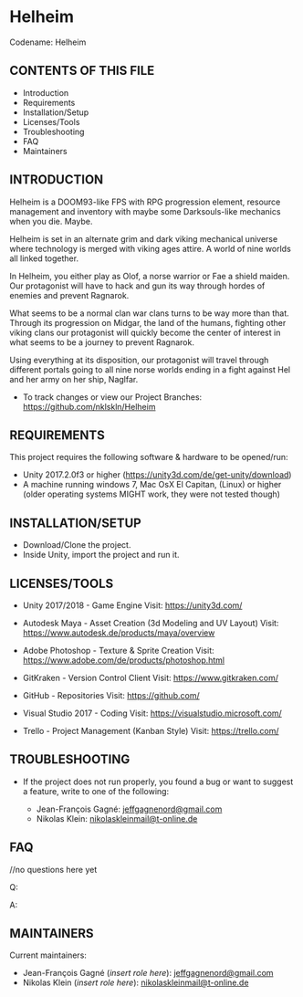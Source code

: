 # Helheim
Codename: Helheim

CONTENTS OF THIS FILE
---------------------

 * Introduction
 * Requirements
 * Installation/Setup
 * Licenses/Tools
 * Troubleshooting
 * FAQ
 * Maintainers


INTRODUCTION
------------

Helheim is a DOOM93-like FPS with RPG progression element, resource management and inventory with maybe some Darksouls-like mechanics when you die. Maybe.

Helheim is set in an alternate grim and dark viking mechanical universe where technology is merged with viking ages attire. A world of nine worlds all linked together.

In Helheim, you either play as Olof, a norse warrior or Fae a shield maiden. Our protagonist will have to hack and gun its way through hordes of enemies and prevent Ragnarok.

What seems to be a normal clan war clans turns to be way more than that. Through its progression on Midgar, the land of the humans, fighting other viking clans our protagonist will quickly become the center of interest in what seems to be a journey to prevent Ragnarok.

Using everything at its disposition, our protagonist will travel through different portals going to all nine norse worlds ending in a fight against Hel and her army on her ship, Naglfar.

 * To track changes or view our Project Branches:
   https://github.com/nklskln/Helheim


REQUIREMENTS
------------

This project requires the following software & hardware to be opened/run:

 * Unity 2017.2.0f3 or higher (https://unity3d.com/de/get-unity/download)
 * A machine running windows 7, Mac OsX El Capitan, (Linux) or higher (older operating systems MIGHT work, they were not tested though)


INSTALLATION/SETUP
------------

* Download/Clone the project.
* Inside Unity, import the project and run it.


LICENSES/TOOLS
------------

* Unity 2017/2018 - Game Engine
  Visit: https://unity3d.com/

* Autodesk Maya - Asset Creation (3d Modeling and UV Layout)
  Visit: https://www.autodesk.de/products/maya/overview

* Adobe Photoshop - Texture & Sprite Creation
  Visit: https://www.adobe.com/de/products/photoshop.html

* GitKraken - Version Control Client
  Visit: https://www.gitkraken.com/

* GitHub - Repositories
  Visit: https://github.com/

* Visual Studio 2017 - Coding
  Visit: https://visualstudio.microsoft.com/

* Trello - Project Management (Kanban Style)
  Visit: https://trello.com/


TROUBLESHOOTING
---------------

 * If the project does not run properly, you found a bug or want to suggest a feature, write to one of the following:

   - Jean-François Gagné:   jeffgagnenord@gmail.com
   - Nikolas Klein:         nikolaskleinmail@t-online.de

FAQ
---

//no questions here yet

Q:

A:


 MAINTAINERS
 -----------

 Current maintainers:
  * Jean-François Gagné (_insert role here_):       jeffgagnenord@gmail.com
  * Nikolas Klein (_insert role here_):             nikolaskleinmail@t-online.de
